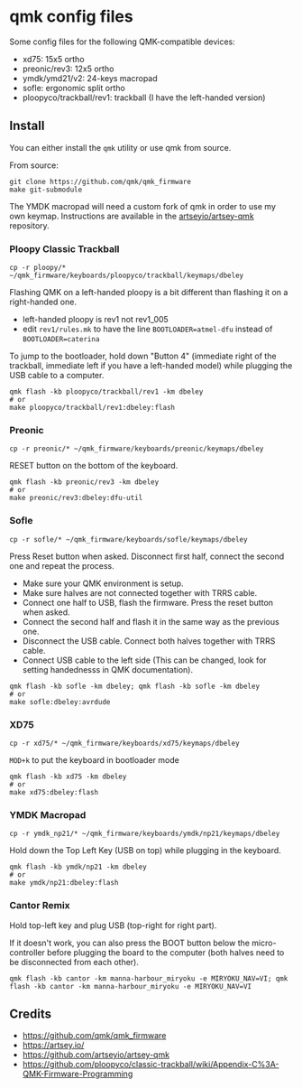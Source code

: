 # qmk config files

Some config files for the following QMK-compatible devices:
- xd75: 15x5 ortho
- preonic/rev3: 12x5 ortho
- ymdk/ymd21/v2: 24-keys macropad
- sofle: ergonomic split ortho
- ploopyco/trackball/rev1: trackball (I have the left-handed version)

## Install

You can either install the `qmk` utility or use qmk from source.

From source:
```
git clone https://github.com/qmk/qmk_firmware
make git-submodule
```

The YMDK macropad will need a custom fork of qmk in order to use my own keymap. Instructions are available in the [artseyio/artsey-qmk](https://github.com/artseyio/artsey-qmk) repository.

### Ploopy Classic Trackball

```
cp -r ploopy/* ~/qmk_firmware/keyboards/ploopyco/trackball/keymaps/dbeley
```

Flashing QMK on a left-handed ploopy is a bit different than flashing it on a right-handed one.

- left-handed ploopy is rev1 not rev1_005
- edit `rev1/rules.mk` to have the line `BOOTLOADER=atmel-dfu` instead of `BOOTLOADER=caterina`

To jump to the bootloader, hold down "Button 4" (immediate right of the trackball, immediate left if you have a left-handed model) while plugging the USB cable to a computer.

```
qmk flash -kb ploopyco/trackball/rev1 -km dbeley
# or
make ploopyco/trackball/rev1:dbeley:flash
```

### Preonic

```
cp -r preonic/* ~/qmk_firmware/keyboards/preonic/keymaps/dbeley
```

RESET button on the bottom of the keyboard.

```
qmk flash -kb preonic/rev3 -km dbeley
# or
make preonic/rev3:dbeley:dfu-util
```

### Sofle

```
cp -r sofle/* ~/qmk_firmware/keyboards/sofle/keymaps/dbeley
```

Press Reset button when asked.
Disconnect first half, connect the second one and repeat the process.

- Make sure your QMK environment is setup.
- Make sure halves are not connected together with TRRS cable.
- Connect one half to USB, flash the firmware. Press the reset button when asked.
- Connect the second half and flash it in the same way as the previous one.
- Disconnect the USB cable. Connect both halves together with TRRS cable.
- Connect USB cable to the left side (This can be changed, look for setting handednesss in QMK documentation).

```
qmk flash -kb sofle -km dbeley; qmk flash -kb sofle -km dbeley
# or
make sofle:dbeley:avrdude
```

### XD75

```
cp -r xd75/* ~/qmk_firmware/keyboards/xd75/keymaps/dbeley
```

`MOD+k` to put the keyboard in bootloader mode

```
qmk flash -kb xd75 -km dbeley
# or
make xd75:dbeley:flash
```

### YMDK Macropad

```
cp -r ymdk_np21/* ~/qmk_firmware/keyboards/ymdk/np21/keymaps/dbeley
```

Hold down the Top Left Key (USB on top) while plugging in the keyboard.

```
qmk flash -kb ymdk/np21 -km dbeley
# or
make ymdk/np21:dbeley:flash
```

### Cantor Remix

Hold top-left key and plug USB (top-right for right part).

If it doesn't work, you can also press the BOOT button below the micro-controller before plugging the board to the computer (both halves need to be disconnected from each other).

```
qmk flash -kb cantor -km manna-harbour_miryoku -e MIRYOKU_NAV=VI; qmk flash -kb cantor -km manna-harbour_miryoku -e MIRYOKU_NAV=VI
```

## Credits

- https://github.com/qmk/qmk_firmware
- https://artsey.io/
- https://github.com/artseyio/artsey-qmk
- https://github.com/ploopyco/classic-trackball/wiki/Appendix-C%3A-QMK-Firmware-Programming
